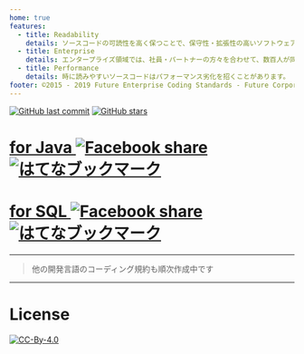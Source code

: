```yaml
---
home: true
features:
  - title: Readability
    details: ソースコードの可読性を高く保つことで、保守性・拡張性の高いソフトウェアを作ることができます。 しかし、可読性の指標は複数あり、デベロッパーごとに判断がブレ、それぞれのスタイルで記述すると、ソフトウェア全体で見たときの可読性が下がってしまいます。 本コーディング規約は、コーディング時の判断のブレを防ぎます。
  - title: Enterprise
    details: エンタープライズ領域では、社員・パートナーの方々を合わせて、数百人が同時に開発することも珍しくありません。 ちょっとした悩み、失敗も、人数が集まれば大変なコスト・リスクになります。 誰もが引っかかる落とし穴、悩みの種をあらかじめ排除します。
  - title: Performance
    details: 時に読みやすいソースコードはパフォーマンス劣化を招くことがあります。 しかし、常にパフォーマンスを優先したソースコードは人間の読めないソースコードになりがちです。 今、書こうとしているソースコードが、どの程度のパフォーマンスになるのか、指標を示すことで、ソフトウェア開発プロジェクトごとに最適なソースコードを選択することができます。
footer: ©2015 - 2019 Future Enterprise Coding Standards - Future Corporation
---
```


[![GitHub last commit](https://img.shields.io/github/last-commit/future-architect/coding-standards.svg)](https://github.com/future-architect/coding-standards)
[![GitHub stars](https://img.shields.io/github/stars/future-architect/coding-standards.svg?style=social&label=Stars&logo=github)](https://github.com/future-architect/coding-standards/stargazers)

# [for Java ![Facebook share](https://img.shields.io/badge/dynamic/json.svg?label=Facebook&url=https://graph.facebook.com/?id=https%3A%2F%2Ffuture-architect.github.io%2Fcoding-standards%2Fdocuments%2FforJava%2FJava%25E3%2582%25B3%25E3%2583%25BC%25E3%2583%2587%25E3%2582%25A3%25E3%2583%25B3%25E3%2582%25B0%25E8%25A6%258F%25E7%25B4%2584.html&query=$.share.share_count&prefix=share+&colorB=4267b2&maxAge=3600) ![はてなブックマーク](https://img.shields.io/badge/dynamic/json.svg?label=はてなブックマーク&suffix=+users&query=$.count&url=http://b.hatena.ne.jp/entry/jsonlite/https%3A%2F%2Ffuture-architect.github.io%2Fcoding-standards%2Fdocuments%2FforJava%2FJava%25E3%2582%25B3%25E3%2583%25BC%25E3%2583%2587%25E3%2582%25A3%25E3%2583%25B3%25E3%2582%25B0%25E8%25A6%258F%25E7%25B4%2584.html&colorB=00a4de&maxAge=3600)](./documents/forJava/)

# [for SQL ![Facebook share](https://img.shields.io/badge/dynamic/json.svg?label=Facebook&prefix=share+&query=$.share.share_count&url=https://graph.facebook.com/?id=https%3A%2F%2Ffuture-architect.github.io%2Fcoding-standards%2Fdocuments%2FforSQL%2FSQL%25E3%2582%25B3%25E3%2583%25BC%25E3%2583%2587%25E3%2582%25A3%25E3%2583%25B3%25E3%2582%25B0%25E8%25A6%258F%25E7%25B4%2584%25EF%25BC%2588Oracle%25EF%25BC%2589.html&colorB=4267b2&maxAge=3600) ![はてなブックマーク](https://img.shields.io/badge/dynamic/json.svg?label=はてなブックマーク&suffix=+users&query=$.count&url=http://b.hatena.ne.jp/entry/jsonlite/https%3A%2F%2Ffuture-architect.github.io%2Fcoding-standards%2Fdocuments%2FforSQL%2FSQL%25E3%2582%25B3%25E3%2583%25BC%25E3%2583%2587%25E3%2582%25A3%25E3%2583%25B3%25E3%2582%25B0%25E8%25A6%258F%25E7%25B4%2584%25EF%25BC%2588Oracle%25EF%25BC%2589.html&colorB=00a4de&maxAge=3600)](./documents/forSQL/)

---

> 他の開発言語のコーディング規約も順次作成中です

---

# License

[![CC-By-4.0](https://licensebuttons.net/l/by/4.0/88x31.png)](https://creativecommons.org/licenses/by/4.0/deed.ja)
